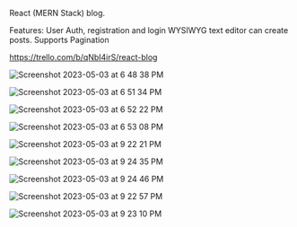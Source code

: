 React (MERN Stack) blog.

Features:
User Auth, registration and login
WYSIWYG text editor can create posts.
Supports Pagination



https://trello.com/b/qNbI4irS/react-blog

![Screenshot 2023-05-03 at 6 48 38 PM](https://user-images.githubusercontent.com/1120278/236068362-91f53431-f24a-4b76-b9e3-3b364805ecc7.png)

![Screenshot 2023-05-03 at 6 51 34 PM](https://user-images.githubusercontent.com/1120278/236068378-5e72ab05-7986-4ea3-b6b0-19f5d3561ef9.png)

![Screenshot 2023-05-03 at 6 52 22 PM](https://user-images.githubusercontent.com/1120278/236068390-a3eb509a-04af-4af5-936f-861beca0a7f4.png)

![Screenshot 2023-05-03 at 6 53 08 PM](https://user-images.githubusercontent.com/1120278/236068399-a347c86b-1e1a-4615-be33-1498ab8191e2.png)

![Screenshot 2023-05-03 at 9 22 21 PM](https://user-images.githubusercontent.com/1120278/236087023-cdfaa0f2-5e69-41d0-b681-9acfde7b0f60.png)

![Screenshot 2023-05-03 at 9 24 35 PM](https://user-images.githubusercontent.com/1120278/236087534-12fddec1-1a92-457d-bb5f-275f9775e787.png)

![Screenshot 2023-05-03 at 9 24 46 PM](https://user-images.githubusercontent.com/1120278/236087550-2a396952-7ac5-4d23-a661-486fbd430cbe.png)

![Screenshot 2023-05-03 at 9 22 57 PM](https://user-images.githubusercontent.com/1120278/236087045-b537351f-c821-4d07-b459-cebc8905e1a2.png)


![Screenshot 2023-05-03 at 9 23 10 PM](https://user-images.githubusercontent.com/1120278/236087055-c69e2292-9049-40d1-bf3f-a89b70d276d9.png)
